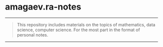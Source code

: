 # amagaev.ra-notes
***
> This repository includes materials on the topics of mathematics, data science, computer science.
> For the most part in the format of personal notes.
***
